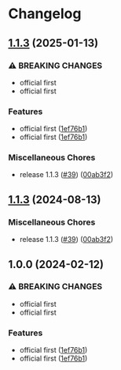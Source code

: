 # Changelog

## [1.1.3](https://github.com/vultisig/silent-shard-dkls23-ll/compare/v1.1.3...v1.1.3) (2025-01-13)


### ⚠ BREAKING CHANGES

* official first
* official first

### Features

* official first ([1ef76b1](https://github.com/vultisig/silent-shard-dkls23-ll/commit/1ef76b14896ec026777599a28071ab361498d885))
* official first ([1ef76b1](https://github.com/vultisig/silent-shard-dkls23-ll/commit/1ef76b14896ec026777599a28071ab361498d885))


### Miscellaneous Chores

* release 1.1.3 ([#39](https://github.com/vultisig/silent-shard-dkls23-ll/issues/39)) ([00ab3f2](https://github.com/vultisig/silent-shard-dkls23-ll/commit/00ab3f29b457d3141cf3663969f5dcfd1d054ef2))

## [1.1.3](https://github.com/silence-laboratories/silent-shard-dkls23-ll/compare/v1.0.0...v1.1.3) (2024-08-13)


### Miscellaneous Chores

* release 1.1.3 ([#39](https://github.com/silence-laboratories/silent-shard-dkls23-ll/issues/39)) ([00ab3f2](https://github.com/silence-laboratories/silent-shard-dkls23-ll/commit/00ab3f29b457d3141cf3663969f5dcfd1d054ef2))

## 1.0.0 (2024-02-12)


### ⚠ BREAKING CHANGES

* official first
* official first

### Features

* official first ([1ef76b1](https://github.com/silence-laboratories/silent-shard-dkls23-ll/commit/1ef76b14896ec026777599a28071ab361498d885))
* official first ([1ef76b1](https://github.com/silence-laboratories/silent-shard-dkls23-ll/commit/1ef76b14896ec026777599a28071ab361498d885))
